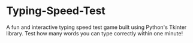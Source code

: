# Typing-Speed-Test
A fun and interactive typing speed test game built using Python's Tkinter library. Test how many words you can type correctly within one minute!
